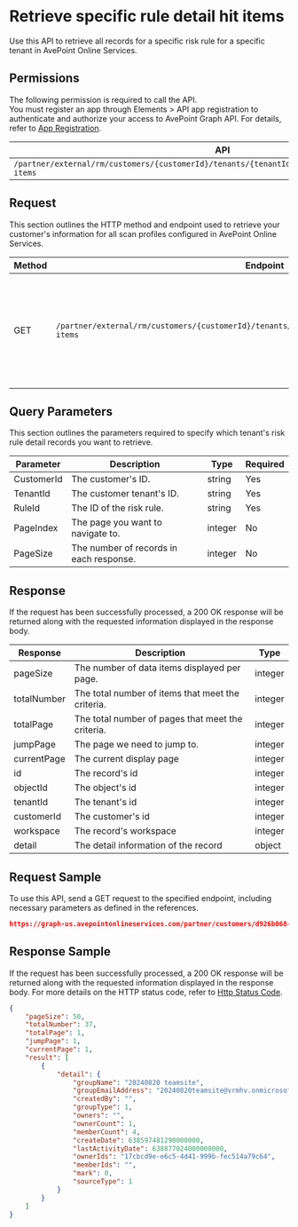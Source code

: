 # Retrieve specific rule detail hit items

Use this API to retrieve all records for a specific risk rule for a specific tenant in AvePoint Online Services.  

## Permissions  

The following permission is required to call the API.  
You must register an app through Elements > API app registration to authenticate and authorize your access to AvePoint Graph API. For details, refer to [App Registration](https://cdn.avepoint.com/assets/apelements-webhelp/avepoint-elements-for-partners/index.htm#!Documents/appregistration.htm).

| API | Permission |
|-----------|-----------|
| `/partner/external/rm/customers/{customerId}/tenants/{tenantId}/detection/rules/{ruleId}/hit-items` | partner.rm.read.all |  


## Request

This section outlines the HTTP method and endpoint used to retrieve your customer's information for all scan profiles configured in AvePoint Online Services.

| Method | Endpoint | Description |
|-----------|-----------|-----------|
|GET|`/partner/external/rm/customers/{customerId}/tenants/{tenantId}/detection/rules/{ruleId}/hit-items`|Retrieves all records for a specific risk rule for a specific tenant in AvePoint Online Services.|

## Query Parameters

This section outlines the parameters required to specify which tenant's risk rule detail records you want to retrieve.

| Parameter | Description | Type | Required |
| --- | --- | --- | --- |
| CustomerId | The customer's ID. | string | Yes |
| TenantId | The customer tenant's ID. | string | Yes |
| RuleId | The ID of the risk rule. | string | Yes |
| PageIndex | The page you want to navigate to. | integer | No |
| PageSize | The number of records in each response. | integer | No |


## Response

If the request has been successfully processed, a 200 OK response will be returned along with the requested information displayed in the response body.

| Response | Description | Type |
| --- | --- | --- |
| pageSize | The number of data items displayed per page. | integer |
| totalNumber | The total number of items that meet the criteria. | integer |
| totalPage | The total number of pages that meet the criteria.  | integer |
| jumpPage | The page we need to jump to. | integer |
| currentPage | The current display page  | integer |
| id | The record's id | integer |
| objectId | The object's id | integer |
| tenantId | The tenant's id | integer |
| customerId | The customer's id | integer |
| workspace | The record's workspace | integer |
| detail | The detail information of the record | object |


## Request Sample

To use this API, send a GET request to the specified endpoint, including necessary parameters as defined in the references.

```json
https://graph-us.avepointonlineservices.com/partner/customers/d926b068-47cd-4830-a082-fd2a1eb64e99/tenants/0eaab044-c775-4a92-b40d-93c6e237711e/detection/rules/00000002-9E63-4A52-9946-00000036/hit-items
```

## Response Sample

If the request has been successfully processed, a 200 OK response will be returned along with the requested information displayed in the response body. For more details on the HTTP status code, refer to [Http Status Code](https://learn.avepoint.com/docs/Use-AvePoint-Graph-API.html#http-status-code).

```json 
{
    "pageSize": 50,
    "totalNumber": 37,
    "totalPage": 1,
    "jumpPage": 1,
    "currentPage": 1,
    "result": [
        {
            "detail": {
                "groupName": "20240820 teamsite",
                "groupEmailAddress": "20240820teamsite@vrmhv.onmicrosoft.com",
                "createdBy": "",
                "groupType": 1,
                "owners": "",
                "ownerCount": 1,
                "memberCount": 4,
                "createDate": 638597481290000000,
                "lastActivityDate": 638877024000000000,
                "ownerIds": "17cbcd9e-e6c5-4d41-999b-fec514a79c64",
                "memberIds": "",
                "mark": 0,
                "sourceType": 1
            }
        }
    ]
}
